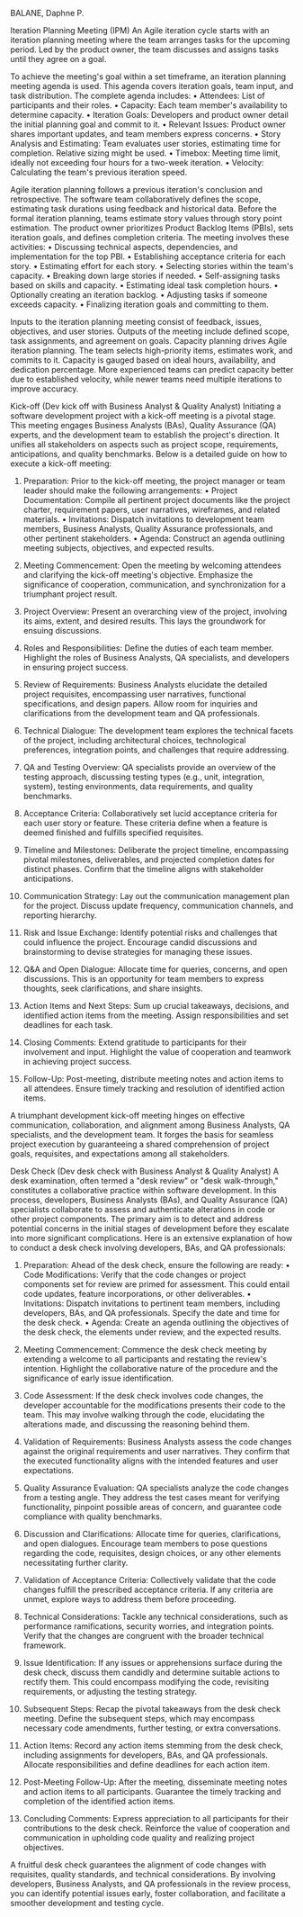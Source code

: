 BALANE, Daphne P.


Iteration Planning Meeting (IPM)
An Agile iteration cycle starts with an iteration planning meeting where the team arranges tasks for the upcoming period. Led by the product owner, the team discusses and assigns tasks until they agree on a goal.

To achieve the meeting's goal within a set timeframe, an iteration planning meeting agenda is used. This agenda covers iteration goals, team input, and task distribution. The complete agenda includes:
•	Attendees: List of participants and their roles.
•	Capacity: Each team member's availability to determine capacity.
•	Iteration Goals: Developers and product owner detail the initial planning goal and commit to it.
•	Relevant Issues: Product owner shares important updates, and team members express concerns.
•	Story Analysis and Estimating: Team evaluates user stories, estimating time for completion. Relative sizing might be used.
•	Timebox: Meeting time limit, ideally not exceeding four hours for a two-week iteration.
•	Velocity: Calculating the team's previous iteration speed.

Agile iteration planning follows a previous iteration's conclusion and retrospective. The software team collaboratively defines the scope, estimating task durations using feedback and historical data. Before the formal iteration planning, teams estimate story values through story point estimation. The product owner prioritizes Product Backlog Items (PBIs), sets iteration goals, and defines completion criteria. The meeting involves these activities:
•	Discussing technical aspects, dependencies, and implementation for the top PBI.
•	Establishing acceptance criteria for each story.
•	Estimating effort for each story.
•	Selecting stories within the team's capacity.
•	Breaking down large stories if needed.
•	Self-assigning tasks based on skills and capacity.
•	Estimating ideal task completion hours.
•	Optionally creating an iteration backlog.
•	Adjusting tasks if someone exceeds capacity.
•	Finalizing iteration goals and committing to them.

Inputs to the iteration planning meeting consist of feedback, issues, objectives, and user stories. Outputs of the meeting include defined scope, task assignments, and agreement on goals. Capacity planning drives Agile iteration planning. The team selects high-priority items, estimates work, and commits to it. Capacity is gauged based on ideal hours, availability, and dedication percentage. More experienced teams can predict capacity better due to established velocity, while newer teams need multiple iterations to improve accuracy. 
 
 
Kick-off (Dev kick off with Business Analyst & Quality Analyst)
Initiating a software development project with a kick-off meeting is a pivotal stage. This meeting engages Business Analysts (BAs), Quality Assurance (QA) experts, and the development team to establish the project's direction. It unifies all stakeholders on aspects such as project scope, requirements, anticipations, and quality benchmarks. Below is a detailed guide on how to execute a kick-off meeting:
 
1.	Preparation:
Prior to the kick-off meeting, the project manager or team leader should make the following arrangements:
•	Project Documentation: Compile all pertinent project documents like the project charter, requirement papers, user narratives, wireframes, and related materials.
•	Invitations: Dispatch invitations to development team members, Business Analysts, Quality Assurance professionals, and other pertinent stakeholders.
•	Agenda: Construct an agenda outlining meeting subjects, objectives, and expected results.

2.	Meeting Commencement:
Open the meeting by welcoming attendees and clarifying the kick-off meeting's objective. Emphasize the significance of cooperation, communication, and synchronization for a triumphant project result.
 
3.	Project Overview:
Present an overarching view of the project, involving its aims, extent, and desired results. This lays the groundwork for ensuing discussions.
 
4.	Roles and Responsibilities:
Define the duties of each team member. Highlight the roles of Business Analysts, QA specialists, and developers in ensuring project success.
 
5.	Review of Requirements:
Business Analysts elucidate the detailed project requisites, encompassing user narratives, functional specifications, and design papers. Allow room for inquiries and clarifications from the development team and QA professionals.
 
6.	Technical Dialogue:
The development team explores the technical facets of the project, including architectural choices, technological preferences, integration points, and challenges that require addressing.
 
7.	QA and Testing Overview:
QA specialists provide an overview of the testing approach, discussing testing types (e.g., unit, integration, system), testing environments, data requirements, and quality benchmarks.
 
8.	Acceptance Criteria:
Collaboratively set lucid acceptance criteria for each user story or feature. These criteria define when a feature is deemed finished and fulfills specified requisites.
 
9.	Timeline and Milestones:
Deliberate the project timeline, encompassing pivotal milestones, deliverables, and projected completion dates for distinct phases. Confirm that the timeline aligns with stakeholder anticipations.
 
10.	Communication Strategy:
Lay out the communication management plan for the project. Discuss update frequency, communication channels, and reporting hierarchy.
 
11.	Risk and Issue Exchange:
Identify potential risks and challenges that could influence the project. Encourage candid discussions and brainstorming to devise strategies for managing these issues.
 
12.	Q&A and Open Dialogue:
Allocate time for queries, concerns, and open discussions. This is an opportunity for team members to express thoughts, seek clarifications, and share insights.
 
13.	Action Items and Next Steps:
Sum up crucial takeaways, decisions, and identified action items from the meeting. Assign responsibilities and set deadlines for each task.
 
14.	Closing Comments:
Extend gratitude to participants for their involvement and input. Highlight the value of cooperation and teamwork in achieving project success.
 
15.	Follow-Up:
Post-meeting, distribute meeting notes and action items to all attendees. Ensure timely tracking and resolution of identified action items.
 
A triumphant development kick-off meeting hinges on effective communication, collaboration, and alignment among Business Analysts, QA specialists, and the development team. It forges the basis for seamless project execution by guaranteeing a shared comprehension of project goals, requisites, and expectations among all stakeholders.
 
 
Desk Check (Dev desk check with Business Analyst & Quality Analyst)
A desk examination, often termed a "desk review" or "desk walk-through," constitutes a collaborative practice within software development. In this process, developers, Business Analysts (BAs), and Quality Assurance (QA) specialists collaborate to assess and authenticate alterations in code or other project components. The primary aim is to detect and address potential concerns in the initial stages of development before they escalate into more significant complications. Here is an extensive explanation of how to conduct a desk check involving developers, BAs, and QA professionals:
 
1.	Preparation:
Ahead of the desk check, ensure the following are ready:
•	Code Modifications: Verify that the code changes or project components set for review are primed for assessment. This could entail code updates, feature incorporations, or other deliverables.
•	Invitations: Dispatch invitations to pertinent team members, including developers, BAs, and QA professionals. Specify the date and time for the desk check.
•	Agenda: Create an agenda outlining the objectives of the desk check, the elements under review, and the expected results.
 
2.	Meeting Commencement:
Commence the desk check meeting by extending a welcome to all participants and restating the review's intention. Highlight the collaborative nature of the procedure and the significance of early issue identification.
 
3.	Code Assessment:
If the desk check involves code changes, the developer accountable for the modifications presents their code to the team. This may involve walking through the code, elucidating the alterations made, and discussing the reasoning behind them.
 
4.	Validation of Requirements:
Business Analysts assess the code changes against the original requirements and user narratives. They confirm that the executed functionality aligns with the intended features and user expectations.
 
5.	Quality Assurance Evaluation:
QA specialists analyze the code changes from a testing angle. They address the test cases meant for verifying functionality, pinpoint possible areas of concern, and guarantee code compliance with quality benchmarks.
 
6.	Discussion and Clarifications:
Allocate time for queries, clarifications, and open dialogues. Encourage team members to pose questions regarding the code, requisites, design choices, or any other elements necessitating further clarity.
 
7.	Validation of Acceptance Criteria:
Collectively validate that the code changes fulfill the prescribed acceptance criteria. If any criteria are unmet, explore ways to address them before proceeding.
 
8.	Technical Considerations:
Tackle any technical considerations, such as performance ramifications, security worries, and integration points. Verify that the changes are congruent with the broader technical framework.
 
9.	Issue Identification:
If any issues or apprehensions surface during the desk check, discuss them candidly and determine suitable actions to rectify them. This could encompass modifying the code, revisiting requirements, or adjusting the testing strategy.
 
10.	Subsequent Steps:
Recap the pivotal takeaways from the desk check meeting. Define the subsequent steps, which may encompass necessary code amendments, further testing, or extra conversations.
 
11.	Action Items:
Record any action items stemming from the desk check, including assignments for developers, BAs, and QA professionals. Allocate responsibilities and define deadlines for each action item.
 
12.	Post-Meeting Follow-Up:
After the meeting, disseminate meeting notes and action items to all participants. Guarantee the timely tracking and completion of the identified action items.
 
13.	Concluding Comments:
Express appreciation to all participants for their contributions to the desk check. Reinforce the value of cooperation and communication in upholding code quality and realizing project objectives.
 
A fruitful desk check guarantees the alignment of code changes with requisites, quality standards, and technical considerations. By involving developers, Business Analysts, and QA professionals in the review process, you can identify potential issues early, foster collaboration, and facilitate a smoother development and testing cycle.